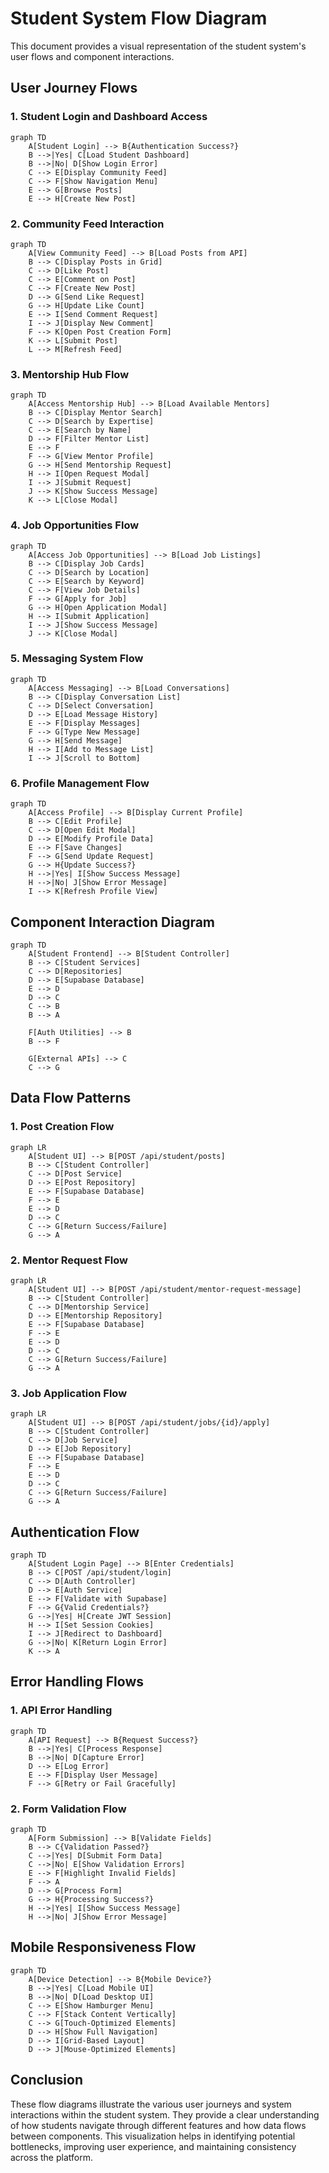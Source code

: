 # Student System Flow Diagram

This document provides a visual representation of the student system's user flows and component interactions.

## User Journey Flows

### 1. Student Login and Dashboard Access

```mermaid
graph TD
    A[Student Login] --> B{Authentication Success?}
    B -->|Yes| C[Load Student Dashboard]
    B -->|No| D[Show Login Error]
    C --> E[Display Community Feed]
    C --> F[Show Navigation Menu]
    E --> G[Browse Posts]
    E --> H[Create New Post]
```

### 2. Community Feed Interaction

```mermaid
graph TD
    A[View Community Feed] --> B[Load Posts from API]
    B --> C[Display Posts in Grid]
    C --> D[Like Post]
    C --> E[Comment on Post]
    C --> F[Create New Post]
    D --> G[Send Like Request]
    G --> H[Update Like Count]
    E --> I[Send Comment Request]
    I --> J[Display New Comment]
    F --> K[Open Post Creation Form]
    K --> L[Submit Post]
    L --> M[Refresh Feed]
```

### 3. Mentorship Hub Flow

```mermaid
graph TD
    A[Access Mentorship Hub] --> B[Load Available Mentors]
    B --> C[Display Mentor Search]
    C --> D[Search by Expertise]
    C --> E[Search by Name]
    D --> F[Filter Mentor List]
    E --> F
    F --> G[View Mentor Profile]
    G --> H[Send Mentorship Request]
    H --> I[Open Request Modal]
    I --> J[Submit Request]
    J --> K[Show Success Message]
    K --> L[Close Modal]
```

### 4. Job Opportunities Flow

```mermaid
graph TD
    A[Access Job Opportunities] --> B[Load Job Listings]
    B --> C[Display Job Cards]
    C --> D[Search by Location]
    C --> E[Search by Keyword]
    C --> F[View Job Details]
    F --> G[Apply for Job]
    G --> H[Open Application Modal]
    H --> I[Submit Application]
    I --> J[Show Success Message]
    J --> K[Close Modal]
```

### 5. Messaging System Flow

```mermaid
graph TD
    A[Access Messaging] --> B[Load Conversations]
    B --> C[Display Conversation List]
    C --> D[Select Conversation]
    D --> E[Load Message History]
    E --> F[Display Messages]
    F --> G[Type New Message]
    G --> H[Send Message]
    H --> I[Add to Message List]
    I --> J[Scroll to Bottom]
```

### 6. Profile Management Flow

```mermaid
graph TD
    A[Access Profile] --> B[Display Current Profile]
    B --> C[Edit Profile]
    C --> D[Open Edit Modal]
    D --> E[Modify Profile Data]
    E --> F[Save Changes]
    F --> G[Send Update Request]
    G --> H{Update Success?}
    H -->|Yes| I[Show Success Message]
    H -->|No| J[Show Error Message]
    I --> K[Refresh Profile View]
```

## Component Interaction Diagram

```mermaid
graph TD
    A[Student Frontend] --> B[Student Controller]
    B --> C[Student Services]
    C --> D[Repositories]
    D --> E[Supabase Database]
    E --> D
    D --> C
    C --> B
    B --> A
    
    F[Auth Utilities] --> B
    B --> F
    
    G[External APIs] --> C
    C --> G
```

## Data Flow Patterns

### 1. Post Creation Flow

```mermaid
graph LR
    A[Student UI] --> B[POST /api/student/posts]
    B --> C[Student Controller]
    C --> D[Post Service]
    D --> E[Post Repository]
    E --> F[Supabase Database]
    F --> E
    E --> D
    D --> C
    C --> G[Return Success/Failure]
    G --> A
```

### 2. Mentor Request Flow

```mermaid
graph LR
    A[Student UI] --> B[POST /api/student/mentor-request-message]
    B --> C[Student Controller]
    C --> D[Mentorship Service]
    D --> E[Mentorship Repository]
    E --> F[Supabase Database]
    F --> E
    E --> D
    D --> C
    C --> G[Return Success/Failure]
    G --> A
```

### 3. Job Application Flow

```mermaid
graph LR
    A[Student UI] --> B[POST /api/student/jobs/{id}/apply]
    B --> C[Student Controller]
    C --> D[Job Service]
    D --> E[Job Repository]
    E --> F[Supabase Database]
    F --> E
    E --> D
    D --> C
    C --> G[Return Success/Failure]
    G --> A
```

## Authentication Flow

```mermaid
graph TD
    A[Student Login Page] --> B[Enter Credentials]
    B --> C[POST /api/student/login]
    C --> D[Auth Controller]
    D --> E[Auth Service]
    E --> F[Validate with Supabase]
    F --> G{Valid Credentials?}
    G -->|Yes| H[Create JWT Session]
    H --> I[Set Session Cookies]
    I --> J[Redirect to Dashboard]
    G -->|No| K[Return Login Error]
    K --> A
```

## Error Handling Flows

### 1. API Error Handling

```mermaid
graph TD
    A[API Request] --> B{Request Success?}
    B -->|Yes| C[Process Response]
    B -->|No| D[Capture Error]
    D --> E[Log Error]
    E --> F[Display User Message]
    F --> G[Retry or Fail Gracefully]
```

### 2. Form Validation Flow

```mermaid
graph TD
    A[Form Submission] --> B[Validate Fields]
    B --> C{Validation Passed?}
    C -->|Yes| D[Submit Form Data]
    C -->|No| E[Show Validation Errors]
    E --> F[Highlight Invalid Fields]
    F --> A
    D --> G[Process Form]
    G --> H{Processing Success?}
    H -->|Yes| I[Show Success Message]
    H -->|No| J[Show Error Message]
```

## Mobile Responsiveness Flow

```mermaid
graph TD
    A[Device Detection] --> B{Mobile Device?}
    B -->|Yes| C[Load Mobile UI]
    B -->|No| D[Load Desktop UI]
    C --> E[Show Hamburger Menu]
    C --> F[Stack Content Vertically]
    C --> G[Touch-Optimized Elements]
    D --> H[Show Full Navigation]
    D --> I[Grid-Based Layout]
    D --> J[Mouse-Optimized Elements]
```

## Conclusion

These flow diagrams illustrate the various user journeys and system interactions within the student system. They provide a clear understanding of how students navigate through different features and how data flows between components. This visualization helps in identifying potential bottlenecks, improving user experience, and maintaining consistency across the platform.